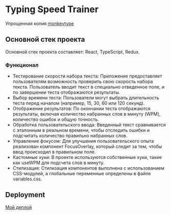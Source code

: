 # Typing Speed Trainer

Упрощенная копия [monkeytype](https://monkeytype.com/)

## Основной стек проекта

Основной стек проекта составляет: React, TypeScript, Redux.

### Функционал

* Тестирование скорости набора текста: Приложение предоставляет пользователям возможность проверить свою скорость набора текста. Пользователь вводит текст в специально отведенное поле, и по завершении теста отображаются результаты.
* Выбор времени теста: Пользователи могут выбрать длительность теста перед началом (например, 15, 30, 60 или 120 секунд).
* Отображение результатов: По окончании теста отображаются результаты, включая количество набранных слов в минуту (WPM), количество ошибок и общую точность.
* Обработка пользовательского ввода: Введенный текст сравнивается с эталонным в реальном времени, чтобы отследить ошибки и подсчитать количество правильно набранных слов.
* Управление фокусом: Для улучшения пользовательского опыта реализован компонент FocusOverlay, который следит за тем, чтобы ввод происходил в правильном поле.
* Кастомные хуки: В проекте используются собственные хуки, такие как useWPM для подсчета слов в минуту.
* Стилизация: Стилизация компонентов выполнена с использованием CSS-модулей, а глобальные переменные определены в файле variables.css.



## Deployment

[Мой деплой](https://poizon-api-a3m5.vercel.app/)

